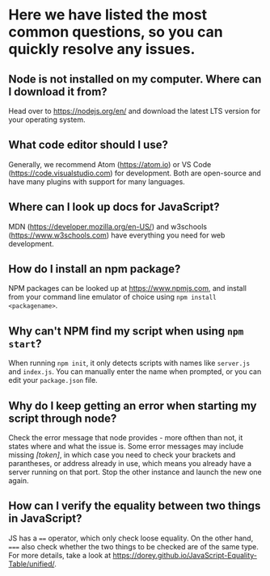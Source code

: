 # Here we have listed the most common questions, so you can quickly resolve any issues.

**Node is not installed on my computer. Where can I download it from?**
--
Head over to https://nodejs.org/en/ and download the latest LTS version for your operating system.

**What code editor should I use?**
--
Generally, we recommend Atom (https://atom.io) or VS Code (https://code.visualstudio.com) for development. Both are open-source and have many plugins with support for many languages.

**Where can I look up docs for JavaScript?**
--
MDN (https://developer.mozilla.org/en-US/) and w3schools (https://www.w3schools.com) have everything you need for web development.

**How do I install an npm package?**
--
NPM packages can be looked up at https://www.npmjs.com, and install from your command line emulator of choice using `npm install <packagename>`.

**Why can't NPM find my script when using `npm start`?**
--
When running `npm init`, it only detects scripts with names like `server.js` and `index.js`. You can manually enter the name when prompted, or you can edit your `package.json` file.

**Why do I keep getting an error when starting my script through node?**
--
Check the error message that node provides - more ofthen than not, it states where and what the issue is. Some error messages may include missing _[token]_, in which case you need to check your brackets and parantheses, or address already in use, which means you already have a server running on that port. Stop the other instance and launch the new one again.

**How can I verify the equality between two things in JavaScript?**
--
JS has a `==` operator, which only check loose equality. On the other hand, `===` also check whether the two things to be checked are of the same type. For more details, take a look at https://dorey.github.io/JavaScript-Equality-Table/unified/.
